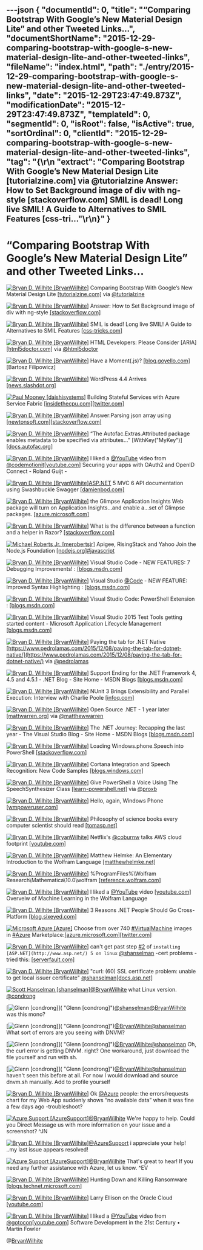 ---json
{
  "documentId": 0,
  "title": "“Comparing Bootstrap With Google’s New Material Design Lite” and other Tweeted Links…",
  "documentShortName": "2015-12-29-comparing-bootstrap-with-google-s-new-material-design-lite-and-other-tweeted-links",
  "fileName": "index.html",
  "path": "./entry/2015-12-29-comparing-bootstrap-with-google-s-new-material-design-lite-and-other-tweeted-links",
  "date": "2015-12-29T23:47:49.873Z",
  "modificationDate": "2015-12-29T23:47:49.873Z",
  "templateId": 0,
  "segmentId": 0,
  "isRoot": false,
  "isActive": true,
  "sortOrdinal": 0,
  "clientId": "2015-12-29-comparing-bootstrap-with-google-s-new-material-design-lite-and-other-tweeted-links",
  "tag": "{\r\n  \"extract\": \"Comparing Bootstrap With Google’s New Material Design Lite [tutorialzine.com]  via @tutorialzine Answer: How to Set Background image of div with ng-style [stackoverflow.com]  SMIL is dead! Long live SMIL! A Guide to Alternatives to SMIL Features [css-tri...\"\r\n}"
}
---

# “Comparing Bootstrap With Google’s New Material Design Lite” and other Tweeted Links…

[<img alt="Bryan D. Wilhite [BryanWilhite]" src="https://songhay.blob.core.windows.net/shared-social-twitter/BryanWilhite.jpeg">](http://songhayblog.azurewebsites.net/ "Bryan D. Wilhite [BryanWilhite]") Comparing Bootstrap With Google’s New Material Design Lite [[tutorialzine.com]](http://tutorialzine.com/2015/07/comparing-bootstrap-with-mdl/) via [@tutorialzine](http://twitter.com/tutorialzine)

[<img alt="Bryan D. Wilhite [BryanWilhite]" src="https://songhay.blob.core.windows.net/shared-social-twitter/BryanWilhite.jpeg">](http://songhayblog.azurewebsites.net/ "Bryan D. Wilhite [BryanWilhite]") Answer: How to Set Background image of div with ng-style [[stackoverflow.com]](http://stackoverflow.com/questions/24899699/how-to-set-background-image-of-div-with-ng-style/24902075?stw=2#24902075)

[<img alt="Bryan D. Wilhite [BryanWilhite]" src="https://songhay.blob.core.windows.net/shared-social-twitter/BryanWilhite.jpeg">](http://songhayblog.azurewebsites.net/ "Bryan D. Wilhite [BryanWilhite]") SMIL is dead! Long live SMIL! A Guide to Alternatives to SMIL Features [[css-tricks.com]](https://css-tricks.com/smil-is-dead-long-live-smil-a-guide-to-alternatives-to-smil-features/)

[<img alt="Bryan D. Wilhite [BryanWilhite]" src="https://songhay.blob.core.windows.net/shared-social-twitter/BryanWilhite.jpeg">](http://songhayblog.azurewebsites.net/ "Bryan D. Wilhite [BryanWilhite]") HTML Developers: Please Consider [ARIA] [[html5doctor.com]](http://html5doctor.com/html-developers-please-consider/) via [@html5doctor](http://twitter.com/html5doctor)

[<img alt="Bryan D. Wilhite [BryanWilhite]" src="https://songhay.blob.core.windows.net/shared-social-twitter/BryanWilhite.jpeg">](http://songhayblog.azurewebsites.net/ "Bryan D. Wilhite [BryanWilhite]") Have a Moment(.js)? [[blog.goyello.com]](http://blog.goyello.com/2015/10/23/have-a-moment-js/) [Bartosz Filipowicz]

[<img alt="Bryan D. Wilhite [BryanWilhite]" src="https://songhay.blob.core.windows.net/shared-social-twitter/BryanWilhite.jpeg">](http://songhayblog.azurewebsites.net/ "Bryan D. Wilhite [BryanWilhite]") WordPress 4.4 Arrives [[news.slashdot.org]](http://news.slashdot.org/story/15/12/10/1349232/wordpress-44-arrives?utm_source=feedly1.0mainlinkanon&utm_medium=feed)

[<img alt="Paul Mooney [daishisystems]" src="https://songhay.blob.core.windows.net/shared-social-twitter/daishisystems.png">](http://insidethecpu.com/ "Paul Mooney [daishisystems]") Building Stateful Services with Azure Service Fabric [[insidethecpu.com]](http://insidethecpu.com/2015/12/11/building-stateful-services-with-azure-service-fabric/)[[twitter.com]](https://twitter.com/daishisystems/status/675315512541245440/photo/1)

[<img alt="Bryan D. Wilhite [BryanWilhite]" src="https://songhay.blob.core.windows.net/shared-social-twitter/BryanWilhite.jpeg">](http://songhayblog.azurewebsites.net/ "Bryan D. Wilhite [BryanWilhite]") Answer:Parsing json array using [[newtonsoft.com]](http://www.newtonsoft.com/json)[[stackoverflow.com]](http://stackoverflow.com/questions/15726197/parsing-a-json-array-using-json-net/15726500?stw=2#15726500)

[<img alt="Bryan D. Wilhite [BryanWilhite]" src="https://songhay.blob.core.windows.net/shared-social-twitter/BryanWilhite.jpeg">](http://songhayblog.azurewebsites.net/ "Bryan D. Wilhite [BryanWilhite]") “The Autofac.Extras.Attributed package enables metadata to be specified via attributes…” [WithKey("MyKey")] [[docs.autofac.org]](http://docs.autofac.org/en/latest/advanced/metadata.html)

[<img alt="Bryan D. Wilhite [BryanWilhite]" src="https://songhay.blob.core.windows.net/shared-social-twitter/BryanWilhite.jpeg">](http://songhayblog.azurewebsites.net/ "Bryan D. Wilhite [BryanWilhite]") I liked a [@YouTube](http://twitter.com/YouTube) video from [@codemotionit](http://twitter.com/codemotionit)[[youtube.com]](https://www.youtube.com/watch?v=lwaudf2h8FY&feature=youtu.be&a) Securing your apps with OAuth2 and OpenID Connect - Roland Guijt -

[<img alt="Bryan D. Wilhite [BryanWilhite]" src="https://songhay.blob.core.windows.net/shared-social-twitter/BryanWilhite.jpeg">](http://songhayblog.azurewebsites.net/ "Bryan D. Wilhite [BryanWilhite]")[ASP.NET](http://www.asp.net/) 5 MVC 6 API documentation using Swashbuckle Swagger [[damienbod.com]](http://damienbod.com/2015/12/13/asp-net-5-mvc-6-api-documentation-using-swagger/)

[<img alt="Bryan D. Wilhite [BryanWilhite]" src="https://songhay.blob.core.windows.net/shared-social-twitter/BryanWilhite.jpeg">](http://songhayblog.azurewebsites.net/ "Bryan D. Wilhite [BryanWilhite]") the Glimpse Application Insights Web package will turn on Application Insights…and enable a…set of Glimpse packages. [[azure.microsoft.com]](https://azure.microsoft.com/en-us/blog/glimpse-application-insights/)

[<img alt="Bryan D. Wilhite [BryanWilhite]" src="https://songhay.blob.core.windows.net/shared-social-twitter/BryanWilhite.jpeg">](http://songhayblog.azurewebsites.net/ "Bryan D. Wilhite [BryanWilhite]") What is the difference between a function and a helper in Razor? [[stackoverflow.com]](http://stackoverflow.com/questions/21485378/what-is-the-difference-between-a-function-and-a-helper-in-razor?stw=2)

[<img alt="Michael Roberts Jr. [merobertsjr]" src="https://songhay.blob.core.windows.net/shared-social-twitter/merobertsjr.jpg">](http://www.sandiegocodeschool.io/ "Michael Roberts Jr. [merobertsjr]") Apigee, RisingStack and Yahoo Join the Node.js Foundation [[nodejs.org]](https://nodejs.org/en/blog/announcements/apigee-rising-stack-yahoo/?utm_content=buffere960c&utm_medium=social&utm_source=twitter.com&utm_campaign=buffer)[#javascript](http://search.twitter.com/search?q=%23javascript)

[<img alt="Bryan D. Wilhite [BryanWilhite]" src="https://songhay.blob.core.windows.net/shared-social-twitter/BryanWilhite.jpeg">](http://songhayblog.azurewebsites.net/ "Bryan D. Wilhite [BryanWilhite]") Visual Studio Code - NEW FEATURES: 7 Debugging Improvements! : [[blogs.msdn.com]](http://blogs.msdn.com/b/user_ed/archive/2015/12/07/visual-studio-code-new-features-6-debugging-improvements.aspx)

[<img alt="Bryan D. Wilhite [BryanWilhite]" src="https://songhay.blob.core.windows.net/shared-social-twitter/BryanWilhite.jpeg">](http://songhayblog.azurewebsites.net/ "Bryan D. Wilhite [BryanWilhite]") Visual Studio [@Code](http://twitter.com/Code) - NEW FEATURE: Improved Syntax Highlighting : [[blogs.msdn.com]](http://blogs.msdn.com/b/user_ed/archive/2015/12/10/visual-studio-code-new-feature-improved-syntax-highlighting.aspx)

[<img alt="Bryan D. Wilhite [BryanWilhite]" src="https://songhay.blob.core.windows.net/shared-social-twitter/BryanWilhite.jpeg">](http://songhayblog.azurewebsites.net/ "Bryan D. Wilhite [BryanWilhite]") Visual Studio Code: PowerShell Extension : [[blogs.msdn.com]](http://blogs.msdn.com/b/cdndevs/archive/2015/12/11/visual-studio-code-powershell-extension.aspx)

[<img alt="Bryan D. Wilhite [BryanWilhite]" src="https://songhay.blob.core.windows.net/shared-social-twitter/BryanWilhite.jpeg">](http://songhayblog.azurewebsites.net/ "Bryan D. Wilhite [BryanWilhite]") Visual Studio 2015 Test Tools getting started content - Microsoft Application Lifecycle Management [[blogs.msdn.com]](http://blogs.msdn.com/b/visualstudioalm/archive/2015/12/10/visual-studio-2015-test-tools-getting-started-content.aspx)

[<img alt="Bryan D. Wilhite [BryanWilhite]" src="https://songhay.blob.core.windows.net/shared-social-twitter/BryanWilhite.jpeg">](http://songhayblog.azurewebsites.net/ "Bryan D. Wilhite [BryanWilhite]") Paying the tab for .NET Native [https://www.pedrolamas.com/2015/12/08/paying-the-tab-for-dotnet-native/](https://www.pedrolamas.com/2015/12/08/paying-the-tab-for-dotnet-native/) via [@pedrolamas](http://twitter.com/pedrolamas)

[<img alt="Bryan D. Wilhite [BryanWilhite]" src="https://songhay.blob.core.windows.net/shared-social-twitter/BryanWilhite.jpeg">](http://songhayblog.azurewebsites.net/ "Bryan D. Wilhite [BryanWilhite]") Support Ending for the .NET Framework 4, 4.5 and 4.5.1 - .NET Blog - Site Home - MSDN Blogs [[blogs.msdn.com]](http://blogs.msdn.com/b/dotnet/archive/2015/12/09/support-ending-for-the-net-framework-4-4-5-and-4-5-1.aspx)

[<img alt="Bryan D. Wilhite [BryanWilhite]" src="https://songhay.blob.core.windows.net/shared-social-twitter/BryanWilhite.jpeg">](http://songhayblog.azurewebsites.net/ "Bryan D. Wilhite [BryanWilhite]") NUnit 3 Brings Extensibility and Parallel Execution: Interview with Charlie Poole [[infoq.com]](http://www.infoq.com/news/2015/12/nunit-3-charlie-poole#.VmtVQbvdC4w.twitter)

[<img alt="Bryan D. Wilhite [BryanWilhite]" src="https://songhay.blob.core.windows.net/shared-social-twitter/BryanWilhite.jpeg">](http://songhayblog.azurewebsites.net/ "Bryan D. Wilhite [BryanWilhite]") Open Source .NET - 1 year later [[mattwarren.org]](http://mattwarren.org/2015/12/08/open-source-net-1-year-later/) via [@matthewwarren](http://twitter.com/matthewwarren)

[<img alt="Bryan D. Wilhite [BryanWilhite]" src="https://songhay.blob.core.windows.net/shared-social-twitter/BryanWilhite.jpeg">](http://songhayblog.azurewebsites.net/ "Bryan D. Wilhite [BryanWilhite]") The .NET Journey: Recapping the last year - The Visual Studio Blog - Site Home - MSDN Blogs [[blogs.msdn.com]](http://blogs.msdn.com/b/visualstudio/archive/2015/12/10/the-net-journey-recapping-the-last-year.aspx)

[<img alt="Bryan D. Wilhite [BryanWilhite]" src="https://songhay.blob.core.windows.net/shared-social-twitter/BryanWilhite.jpeg">](http://songhayblog.azurewebsites.net/ "Bryan D. Wilhite [BryanWilhite]") Loading Windows.phone.Speech into PowerShell [[stackoverflow.com]](http://stackoverflow.com/questions/29932748/loading-windows-phone-speech-into-powershell?stw=2)

[<img alt="Bryan D. Wilhite [BryanWilhite]" src="https://songhay.blob.core.windows.net/shared-social-twitter/BryanWilhite.jpeg">](http://songhayblog.azurewebsites.net/ "Bryan D. Wilhite [BryanWilhite]") Cortana Integration and Speech Recognition: New Code Samples [[blogs.windows.com]](https://blogs.windows.com/buildingapps/2014/09/23/cortana-integration-and-speech-recognition-new-code-samples/)

[<img alt="Bryan D. Wilhite [BryanWilhite]" src="https://songhay.blob.core.windows.net/shared-social-twitter/BryanWilhite.jpeg">](http://songhayblog.azurewebsites.net/ "Bryan D. Wilhite [BryanWilhite]") Give PowerShell a Voice Using The SpeechSynthesizer Class [[learn-powershell.net]](http://learn-powershell.net/2013/12/04/give-powershell-a-voice-using-the-speechsynthesizer-class/) via [@proxb](http://twitter.com/proxb)

[<img alt="Bryan D. Wilhite [BryanWilhite]" src="https://songhay.blob.core.windows.net/shared-social-twitter/BryanWilhite.jpeg">](http://songhayblog.azurewebsites.net/ "Bryan D. Wilhite [BryanWilhite]") Hello, again, Windows Phone [[wmpoweruser.com]](http://wmpoweruser.com/hello-again-windows-phone/)

[<img alt="Bryan D. Wilhite [BryanWilhite]" src="https://songhay.blob.core.windows.net/shared-social-twitter/BryanWilhite.jpeg">](http://songhayblog.azurewebsites.net/ "Bryan D. Wilhite [BryanWilhite]") Philosophy of science books every computer scientist should read [[tomasp.net]](http://tomasp.net/blog/2015/reading-list/index.html#.Vm8Q2kKaHTQ.twitter)

[<img alt="Bryan D. Wilhite [BryanWilhite]" src="https://songhay.blob.core.windows.net/shared-social-twitter/BryanWilhite.jpeg">](http://songhayblog.azurewebsites.net/ "Bryan D. Wilhite [BryanWilhite]") Netflix's [@coburnw](http://twitter.com/coburnw) talks AWS cloud footprint [[youtube.com]](https://www.youtube.com/watch?v=6CHwXxQApXE)

[<img alt="Bryan D. Wilhite [BryanWilhite]" src="https://songhay.blob.core.windows.net/shared-social-twitter/BryanWilhite.jpeg">](http://songhayblog.azurewebsites.net/ "Bryan D. Wilhite [BryanWilhite]") Matthew Helmke: An Elementary Introduction to the Wolfram Language [[matthewhelmke.net]](http://matthewhelmke.net/2015/12/an-elementary-introduction-to-the-wolfram-language/)

[<img alt="Bryan D. Wilhite [BryanWilhite]" src="https://songhay.blob.core.windows.net/shared-social-twitter/BryanWilhite.jpeg">](http://songhayblog.azurewebsites.net/ "Bryan D. Wilhite [BryanWilhite]") %ProgramFiles%\Wolfram Research\Mathematica\10.0\wolfram [[reference.wolfram.com]](https://reference.wolfram.com/language/tutorial/UsingATextBasedInterface.html)

[<img alt="Bryan D. Wilhite [BryanWilhite]" src="https://songhay.blob.core.windows.net/shared-social-twitter/BryanWilhite.jpeg">](http://songhayblog.azurewebsites.net/ "Bryan D. Wilhite [BryanWilhite]") I liked a [@YouTube](http://twitter.com/YouTube) video [[youtube.com]](https://www.youtube.com/watch?v=lczqhcnVQ8c&feature=youtu.be&a) Overveiw of Machine Learning in the Wolfram Language

[<img alt="Bryan D. Wilhite [BryanWilhite]" src="https://songhay.blob.core.windows.net/shared-social-twitter/BryanWilhite.jpeg">](http://songhayblog.azurewebsites.net/ "Bryan D. Wilhite [BryanWilhite]") 3 Reasons .NET People Should Go Cross-Platform [[blog.sixeyed.com]](https://blog.sixeyed.com/3-reasons-net-people-should-go-cross-platform/)

[<img alt="Microsoft Azure [Azure]" src="https://songhay.blob.core.windows.net/shared-social-twitter/Azure.png">](http://azure.microsoft.com/ "Microsoft Azure [Azure]") Choose from over 740 [#VirtualMachine](http://search.twitter.com/search?q=%23VirtualMachine) images in [#Azure](http://search.twitter.com/search?q=%23Azure) Marketplace:[[azure.microsoft.com]](https://azure.microsoft.com/en-us/marketplace/virtual-machines/?wt.mc_id=WW_ABG_CLD_OO_SCL_TW&Ocid=C+E%20Social%20FY16_Social_TW_Azure_20151210_301005427)[[twitter.com]](https://twitter.com/Azure/status/675019656193835012/photo/1)

[<img alt="Bryan D. Wilhite [BryanWilhite]" src="https://songhay.blob.core.windows.net/shared-social-twitter/BryanWilhite.jpeg">](http://songhayblog.azurewebsites.net/ "Bryan D. Wilhite [BryanWilhite]") can't get past step [#2](http://search.twitter.com/search?q=%232) of `installing [ASP.NET](http://www.asp.net/) 5 on linux` [@shanselman](http://twitter.com/shanselman) -cert problems -tried this: [[serverfault.com]](http://serverfault.com/questions/151157/ubuntu-10-04-curl-how-do-i-fix-update-the-ca-bundle)

[<img alt="Bryan D. Wilhite [BryanWilhite]" src="https://songhay.blob.core.windows.net/shared-social-twitter/BryanWilhite.jpeg">](http://songhayblog.azurewebsites.net/ "Bryan D. Wilhite [BryanWilhite]") "curl: (60) SSL certificate problem: unable to get local issuer certificate" [@shanselman](http://twitter.com/shanselman)[[docs.asp.net]](https://docs.asp.net/en/latest/getting-started/installing-on-linux.html)

[<img alt="Scott Hanselman [shanselman]" src="https://songhay.blob.core.windows.net/shared-social-twitter/shanselman.jpeg">](http://hanselman.com/ "Scott Hanselman [shanselman]")[@BryanWilhite](http://twitter.com/BryanWilhite) what Linux version. [@condrong](http://twitter.com/condrong)

[<img alt="Glenn [condrong]" src="https://songhay.blob.core.windows.net/shared-social-twitter/condrong.jpeg">]( "Glenn [condrong]")[@shanselman](http://twitter.com/shanselman)[@BryanWilhite](http://twitter.com/BryanWilhite) was this mono?

[<img alt="Glenn [condrong]" src="https://songhay.blob.core.windows.net/shared-social-twitter/condrong.jpeg">]( "Glenn [condrong]")[@BryanWilhite](http://twitter.com/BryanWilhite)[@shanselman](http://twitter.com/shanselman) What sort of errors are you seeing with DNVM?

[<img alt="Glenn [condrong]" src="https://songhay.blob.core.windows.net/shared-social-twitter/condrong.jpeg">]( "Glenn [condrong]")[@BryanWilhite](http://twitter.com/BryanWilhite)[@shanselman](http://twitter.com/shanselman) Oh, the curl error is getting DNVM. right? One workaround, just download the file yourself and run with sh.

[<img alt="Glenn [condrong]" src="https://songhay.blob.core.windows.net/shared-social-twitter/condrong.jpeg">]( "Glenn [condrong]")[@BryanWilhite](http://twitter.com/BryanWilhite)[@shanselman](http://twitter.com/shanselman) haven't seen this before at all. For now I would download and source dnvm.sh manually. Add to profile yourself

[<img alt="Bryan D. Wilhite [BryanWilhite]" src="https://songhay.blob.core.windows.net/shared-social-twitter/BryanWilhite.jpeg">](http://songhayblog.azurewebsites.net/ "Bryan D. Wilhite [BryanWilhite]") Ok [@Azure](http://twitter.com/Azure) people: the errors/requests chart for my Web App suddenly shows “no available data” when it was fine a few days ago -troubleshoot?

[<img alt="Azure Support [AzureSupport]" src="https://songhay.blob.core.windows.net/shared-social-twitter/AzureSupport.png">](http://status.azure.com/ "Azure Support [AzureSupport]")[@BryanWilhite](http://twitter.com/BryanWilhite) We're happy to help. Could you Direct Message us with more information on your issue and a screenshot? ^JN

[<img alt="Bryan D. Wilhite [BryanWilhite]" src="https://songhay.blob.core.windows.net/shared-social-twitter/BryanWilhite.jpeg">](http://songhayblog.azurewebsites.net/ "Bryan D. Wilhite [BryanWilhite]")[@AzureSupport](http://twitter.com/AzureSupport) i appreciate your help! ..my last issue appears resolved!

[<img alt="Azure Support [AzureSupport]" src="https://songhay.blob.core.windows.net/shared-social-twitter/AzureSupport.png">](http://status.azure.com/ "Azure Support [AzureSupport]")[@BryanWilhite](http://twitter.com/BryanWilhite) That's great to hear! If you need any further assistance with Azure, let us know. ^EV

[<img alt="Bryan D. Wilhite [BryanWilhite]" src="https://songhay.blob.core.windows.net/shared-social-twitter/BryanWilhite.jpeg">](http://songhayblog.azurewebsites.net/ "Bryan D. Wilhite [BryanWilhite]") Hunting Down and Killing Ransomware [[blogs.technet.microsoft.com]](https://blogs.technet.microsoft.com/markrussinovich/2013/01/02/hunting-down-and-killing-ransomware/)

[<img alt="Bryan D. Wilhite [BryanWilhite]" src="https://songhay.blob.core.windows.net/shared-social-twitter/BryanWilhite.jpeg">](http://songhayblog.azurewebsites.net/ "Bryan D. Wilhite [BryanWilhite]") Larry Ellison on the Oracle Cloud [[youtube.com]](https://www.youtube.com/watch?v=qxoNddCq8i4)

[<img alt="Bryan D. Wilhite [BryanWilhite]" src="https://songhay.blob.core.windows.net/shared-social-twitter/BryanWilhite.jpeg">](http://songhayblog.azurewebsites.net/ "Bryan D. Wilhite [BryanWilhite]") I liked a [@YouTube](http://twitter.com/YouTube) video from [@gotocon](http://twitter.com/gotocon)[[youtube.com]](https://www.youtube.com/watch?v=TgdFA72crHM&feature=youtu.be&a) Software Development in the 21st Century • Martin Fowler

@[BryanWilhite](https://twitter.com/BryanWilhite)
